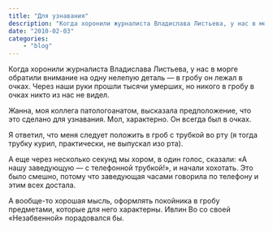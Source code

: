 ```yaml
---
title: "Для узнавания"
description: "Когда хоронили журналиста Владислава Листьева, у нас в морге обратили внимание на одну нелепую деталь — в гробу он лежал в очках."
date: "2010-02-03"
categories: 
    - "blog"
---
```



Когда хоронили журналиста Владислава Листьева, у нас в морге обратили внимание на одну нелепую деталь — в гробу он лежал в очках. Через наши руки прошли тысячи умерших, но никого в гробу в очках никто из нас не видел.

Жанна, моя коллега  патологоанатом, высказала предположение, что это сделано для узнавания. Мол, характерно. Он всегда был в очках.

Я ответил, что меня следует положить в гроб с трубкой во рту (я тогда трубку курил, практически, не выпускал изо рта).

А еще через несколько секунд мы хором, в один голос, сказали: «А нашу заведующую — с телефонной трубкой!», и начали хохотать. Это было смешно, потому что заведующая часами говорила по телефону и этим всех достала.

А вообще-то хорошая мысль, оформлять покойника в гробу предметами, которые для него характерны. Ивлин Во  со своей «Незабвенной» порадовался бы.